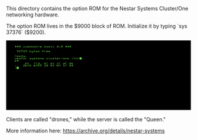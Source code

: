 This directory contains the option ROM for the Nestar Systems Cluster/One networking hardware.

The option ROM lives in the $9000 block of ROM. Initialize it by typing `sys 37376` ($9200).

![Screenshot of Cluster/One startup message](./vice-screen-2025040621324544.png)

Clients are called "drones," while the server is called the "Queen."

More information here: https://archive.org/details/nestar-systems
